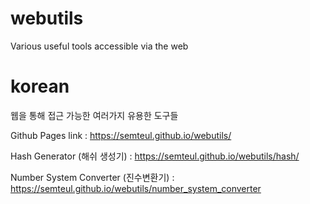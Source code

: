 # webutils
Various useful tools accessible via the web


# korean
웹을 통해 접근 가능한 여러가지 유용한 도구들

Github Pages link : https://semteul.github.io/webutils/

Hash Generator (해쉬 생성기) : https://semteul.github.io/webutils/hash/

Number System Converter (진수변환기) : https://semteul.github.io/webutils/number_system_converter
